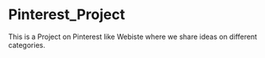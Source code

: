 # Pinterest_Project
This is a Project on Pinterest like Webiste where we share ideas on different categories. 
